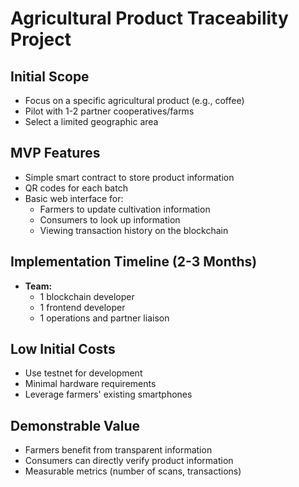 # Agricultural Product Traceability Project

## **Initial Scope**
- Focus on a specific agricultural product (e.g., coffee)  
- Pilot with 1-2 partner cooperatives/farms  
- Select a limited geographic area  

## **MVP Features**
- Simple smart contract to store product information  
- QR codes for each batch  
- Basic web interface for:
  - Farmers to update cultivation information  
  - Consumers to look up information  
  - Viewing transaction history on the blockchain  

## **Implementation Timeline (2-3 Months)**
- **Team:**  
  - 1 blockchain developer  
  - 1 frontend developer  
  - 1 operations and partner liaison  

## **Low Initial Costs**
- Use testnet for development  
- Minimal hardware requirements  
- Leverage farmers' existing smartphones  

## **Demonstrable Value**
- Farmers benefit from transparent information  
- Consumers can directly verify product information  
- Measurable metrics (number of scans, transactions)  
